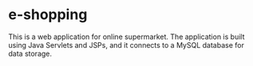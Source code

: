 # e-shopping
This is a web application for online supermarket. The application is built using Java Servlets and JSPs, and it connects to a MySQL database for data storage.
